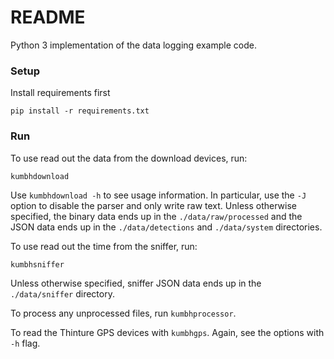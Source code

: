 # README #

Python 3 implementation of the data logging example code.

### Setup ###

Install requirements first

```shell
pip install -r requirements.txt
```

### Run ###

To use read out the data from the download devices, run:

```shell
kumbhdownload
```
Use `kumbhdownload -h` to see usage information. In particular, use the `-J` option to disable the parser and only write raw text.
Unless otherwise specified, the binary data ends up in the `./data/raw/processed` and the JSON data ends up in the `./data/detections` and `./data/system` directories.

To use read out the time from the sniffer, run:

```shell
kumbhsniffer
```
Unless otherwise specified, sniffer JSON data ends up in the `./data/sniffer` directory.

To process any unprocessed files, run `kumbhprocessor`.

To read the Thinture GPS devices with `kumbhgps`. Again, see the options with `-h` flag.
